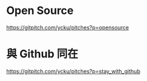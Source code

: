 # Open Source
https://gitpitch.com/ycku/pitches?p=opensource

# 與 Github 同在
https://gitpitch.com/ycku/pitches?p=stay_with_github
